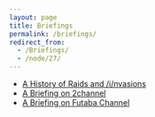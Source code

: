 ```yaml
---
layout: page
title: Briefings
permalink: /briefings/
redirect_from:
  - /Briefings/
  - /node/27/
---
```


* [A History of Raids and /i/nvasions](../Raids_and_invasions_briefing/)
* [A Briefing on 2channel](../2channel_briefing/)
* [A Briefing on Futaba Channel](../Futaba_Channel_briefing/)
